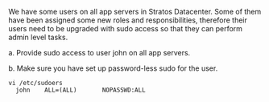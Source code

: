 We have some users on all app servers in Stratos Datacenter. Some of them have been assigned some new roles and responsibilities, therefore their users need to be upgraded with sudo access so that they can perform admin level tasks.

a. Provide sudo access to user john on all app servers.

b. Make sure you have set up password-less sudo for the user.


```
vi /etc/sudoers
  john    ALL=(ALL)       NOPASSWD:ALL
```
